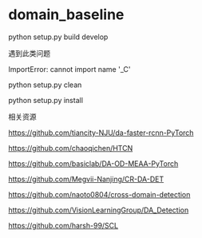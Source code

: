 # domain_baseline

python setup.py build develop


遇到此类问题

ImportError: cannot import name '_C'

python setup.py clean

python setup.py install



相关资源

https://github.com/tiancity-NJU/da-faster-rcnn-PyTorch

https://github.com/chaoqichen/HTCN

https://github.com/basiclab/DA-OD-MEAA-PyTorch

https://github.com/Megvii-Nanjing/CR-DA-DET

https://github.com/naoto0804/cross-domain-detection

https://github.com/VisionLearningGroup/DA_Detection

https://github.com/harsh-99/SCL
